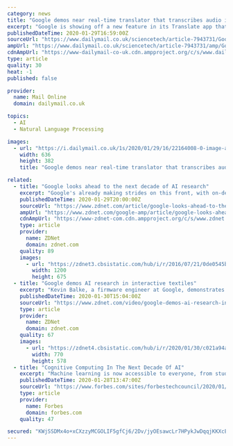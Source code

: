 ```yaml
---
category: news
title: "Google demos near real-time translator that transcribes audio into different languages on the spot"
excerpt: "Google is showing off a new feature in its Translate app that can create an almost ... is capable of translating text using a device's camera. AI and computer vision are capable of 'looking' at text placed in front of one's camera and then spitting the text back out in another language. Like Interpreter, the Lens tool has become a favorite ..."
publishedDateTime: 2020-01-29T16:59:00Z
sourceUrl: "https://www.dailymail.co.uk/sciencetech/article-7943731/Google-demos-near-real-time-translator-transcribes-audio-different-languages-spot.html"
ampUrl: "https://www.dailymail.co.uk/sciencetech/article-7943731/amp/Google-demos-near-real-time-translator-transcribes-audio-different-languages-spot.html"
cdnAmpUrl: "https://www-dailymail-co-uk.cdn.ampproject.org/c/s/www.dailymail.co.uk/sciencetech/article-7943731/amp/Google-demos-near-real-time-translator-transcribes-audio-different-languages-spot.html"
type: article
quality: 30
heat: -1
published: false

provider:
  name: Mail Online
  domain: dailymail.co.uk

topics:
  - AI
  - Natural Language Processing

images:
  - url: "https://i.dailymail.co.uk/1s/2020/01/29/16/22164008-0-image-a-17_1580316859230.jpg"
    width: 636
    height: 382
    title: "Google demos near real-time translator that transcribes audio into different languages on the spot"

related:
  - title: "Google looks ahead to the next decade of AI research"
    excerpt: "Google's already making strides on this front, with on-device translation services offered in 59 different languages. While Google and the industry at large have made significant strides in AI in the past few years, public awareness of the technology's potential drawbacks -- and corresponding regulation -- is only now beginning to catch up ..."
    publishedDateTime: 2020-01-29T20:00:00Z
    sourceUrl: "https://www.zdnet.com/article/google-looks-ahead-to-the-next-decade-of-ai-research/"
    ampUrl: "https://www.zdnet.com/google-amp/article/google-looks-ahead-to-the-next-decade-of-ai-research/"
    cdnAmpUrl: "https://www-zdnet-com.cdn.ampproject.org/c/s/www.zdnet.com/google-amp/article/google-looks-ahead-to-the-next-decade-of-ai-research/"
    type: article
    provider:
      name: ZDNet
      domain: zdnet.com
    quality: 89
    images:
      - url: "https://zdnet3.cbsistatic.com/hub/i/r/2016/07/21/0de0545b-b157-4463-ab44-1d34e8507596/thumbnail/1200x675/b8e69dc3d17f34f561a14663a253b409/twittersign-28.jpg"
        width: 1200
        height: 675
  - title: "Google demos AI research in interactive textiles"
    excerpt: "Kevin Balke, a firmware engineer at Google, demonstrates the I/O Braid, a research project that could be used to develop products like interactive drawstrings on a sweatshirt or touch-sensitive headphone cords. Read more: https://zd.net/2RWOWVq"
    publishedDateTime: 2020-01-30T15:04:00Z
    sourceUrl: "https://www.zdnet.com/video/google-demos-ai-research-in-interactive-textiles/"
    type: article
    provider:
      name: ZDNet
      domain: zdnet.com
    quality: 67
    images:
      - url: "https://zdnet4.cbsistatic.com/hub/i/r/2020/01/30/c021a94a-3ffd-4f23-a7ff-0cd81481c00a/thumbnail/770x578/79f34669c57d4caa7cd257ec6c2cba7b/20200130-balke-steph.jpg"
        width: 770
        height: 578
  - title: "Cognitive Computing In The Next Decade Of AI"
    excerpt: "Machine learning is now accessible to everyone, from students and industry engineers to domain experts and even consumers."
    publishedDateTime: 2020-01-28T13:47:00Z
    sourceUrl: "https://www.forbes.com/sites/forbestechcouncil/2020/01/28/cognitive-computing-in-the-next-decade-of-ai/"
    type: article
    provider:
      name: Forbes
      domain: forbes.com
    quality: 47

secured: "KWjSSDMx4o+xCXzzyMCGOLIF5gfCj6/2Dv/jyOEsawcLr7HPykJwDqqjKKXcE7IDfjeyZ+cM3XV8Wds0Fuob42yJimmx1jzJKbZS4R2clU5rOODzk8wf4sZnR7hYXsJbdHuQUUCXRHfs6p37NWzoMxL3qq8myPLgMgA/1kv18PiGf031KRkg6ThAZXZiM175AKUovM6hRhS8CiMMWrmDEPwtvQ51CUbJAZ3WqIPlZcWQQE/RuaLISHw0OqNfn6WXCxTmvGKyKzsst6lvHmaoWebQcwIigAmwAaSIheO+Vp07Y+bUuVhHxJqNFKpwdV3kRgpP7jGooXRuH4kaBIN64q++CDuaYwzDYLqs55nfQ+KTrBXEmlxdXRQDvse7q6mOcrhVXGFXGRKTpNK0tu5eVHI9M7bjk5u6jZKPccx3XKagcU/xEYy8CWmo36ftRYjrk3aQj4vBh2J43hVk5V+R2lxZI1beMt+H18ZuzgQ3hR0=;Ca81nJ58buzlRiuAtuHa2g=="
---
```


